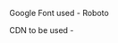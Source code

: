 Google Font used - Roboto

CDN to be used - <link href="https://fonts.googleapis.com/css?family=Roboto" rel="stylesheet">
